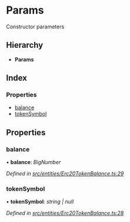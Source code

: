 # Params

Constructor parameters

## Hierarchy

* **Params**

## Index

### Properties

* [balance](_entities_erc20tokenbalance_.params.md#balance)
* [tokenSymbol](_entities_erc20tokenbalance_.params.md#tokensymbol)

## Properties

### balance

• **balance**: _BigNumber_

_Defined in_ [_src/entities/Erc20TokenBalance.ts:29_](https://github.com/PolymathNetwork/polymath-sdk/blob/e8bbc1e/src/entities/Erc20TokenBalance.ts#L29)

### tokenSymbol

• **tokenSymbol**: _string \| null_

_Defined in_ [_src/entities/Erc20TokenBalance.ts:28_](https://github.com/PolymathNetwork/polymath-sdk/blob/e8bbc1e/src/entities/Erc20TokenBalance.ts#L28)

